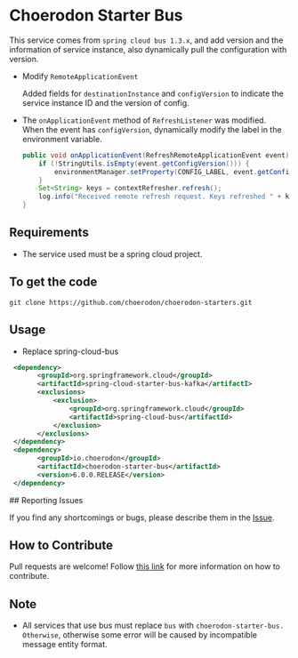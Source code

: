 # Choerodon Starter Bus
This service comes from ``spring cloud bus 1.3.x``, and add version and the information of service instance, also dynamically pull the configuration with version.

- Modify ``RemoteApplicationEvent``

    Added fields for ``destinationInstance`` and ``configVersion`` to indicate the service instance ID and the version of config.
- The ``onApplicationEvent`` method of ``RefreshListener`` was modified. When the event has ``configVersion``, dynamically modify the label in the environment variable.
  
  ```java
  public void onApplicationEvent(RefreshRemoteApplicationEvent event) {
      if (!StringUtils.isEmpty(event.getConfigVersion())) {
          environmentManager.setProperty(CONFIG_LABEL, event.getConfigVersion());
      }
      Set<String> keys = contextRefresher.refresh();
      log.info("Received remote refresh request. Keys refreshed " + keys);  
  }
  ```
  
## Requirements
- The service used must be a spring cloud project.

## To get the code

```
git clone https://github.com/choerodon/choerodon-starters.git
```

## Usage
- Replace spring-cloud-bus

 ```xml
  <dependency>
	    <groupId>org.springframework.cloud</groupId>
	    <artifactId>spring-cloud-starter-bus-kafka</artifactI>
	    <exclusions>
	        <exclusion>
	            <groupId>org.springframework.cloud</groupId>
	            <artifactId>spring-cloud-bus</artifactId>
	        </exclusion>
	    </exclusions>
  </dependency>
  <dependency>
	    <groupId>io.choerodon</groupId>
	    <artifactId>choerodon-starter-bus</artifactId>
	    <version>6.0.0.RELEASE</version>
  </dependency>
 ```

## Reporting Issues

If you find any shortcomings or bugs, please describe them in the [Issue](https://github.com/choerodon/choerodon/issues/new?template=issue_template.md).
    
## How to Contribute
Pull requests are welcome! Follow [this link](https://github.com/choerodon/choerodon/blob/master/CONTRIBUTING.md) for more information on how to contribute.

## Note
- All services that use bus must replace ``bus`` with ``choerodon-starter-bus. Otherwise``, otherwise some error will be caused by incompatible message entity format.
